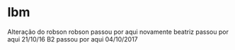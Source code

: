 # Ibm
Alteração do robson
robson passou por aqui novamente 
beatriz passou por aqui 21/10/16
B2 passou por aqui 04/10/2017
